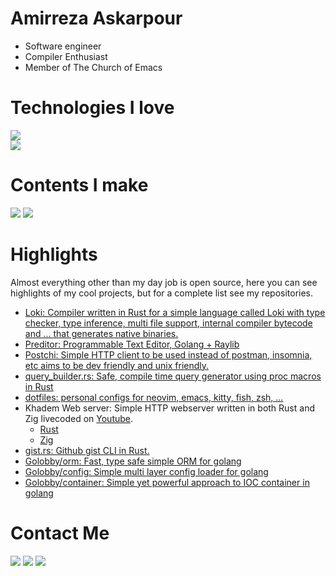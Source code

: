 # Amirreza Askarpour
- Software engineer
- Compiler Enthusiast
- Member of The Church of Emacs

# Technologies I love
[![](https://img.shields.io/badge/-go-black?style=for-the-badge&logo=go)](https://go.dev/)<br>
[![](https://img.shields.io/badge/-go-black?style=for-the-badge&logo=C)]()<br>



# Contents I make
[![](https://img.shields.io/badge/-youtube-black?style=for-the-badge&logo=youtube)](https://www.youtube.com/c/AmirrezaAsk)
[![](https://img.shields.io/badge/-medium-black?style=for-the-badge&logo=medium)](https://medium.com/@amirrezaask)

# Highlights
Almost everything other than my day job is open source, here you can see highlights of my cool projects, but for a complete list see my repositories.
- [Loki: Compiler written in Rust for a simple language called Loki with type checker, type inference, multi file support, internal compiler bytecode and ... that generates native binaries.](https://github.com/amirrezaask/loki)
- [Preditor: Programmable Text Editor, Golang + Raylib ](https://github.com/amirrezaask/core)
- [Postchi: Simple HTTP client to be used instead of postman, insomnia, etc aims to be dev friendly and unix friendly. ](https://github.com/amirrezaask/postchi)
- [query_builder.rs: Safe, compile time query generator using proc macros in Rust](https://github.com/amirrezaask/query_builder.rs)
- [dotfiles: personal configs for neovim, emacs, kitty, fish, zsh, ...](https://github.com/amirrezaask/dotfiles)
- Khadem Web server: Simple HTTP webserver written in both Rust and Zig livecoded on [Youtube](https://www.youtube.com/playlist?list=PLS87DlLl8etzu2yg5c6a8dDB3wntFsRcj).
  - [Rust](https://github.com/amirrezaask/khadem/tree/master/rust)
  - [Zig](https://github.com/amirrezaask/khadem/tree/master/zig)
- [gist.rs: Github gist CLI in Rust.](https://github.com/amirrezaask/gist.rs)
- [Golobby/orm: Fast, type safe simple ORM for golang](https://github.com/golobby/orm)
- [Golobby/config: Simple multi layer config loader for golang](https://github.com/golobby/config)
- [Golobby/container: Simple yet powerful approach to IOC container in golang](https://github.com/golobby/container)


# Contact Me
[![](https://img.shields.io/badge/-Mail-black?style=for-the-badge&logo=gmail)](mailto:raskarpour@gmail.com)
[![](https://img.shields.io/badge/-Twitter-black?style=for-the-badge&logo=twitter)](https://twitter.com/amirrezaask)
[![](https://img.shields.io/badge/-LinkedIn-black?style=for-the-badge&logo=linkedin)](https://linkedin.com/in/amirreza-askarpour)
